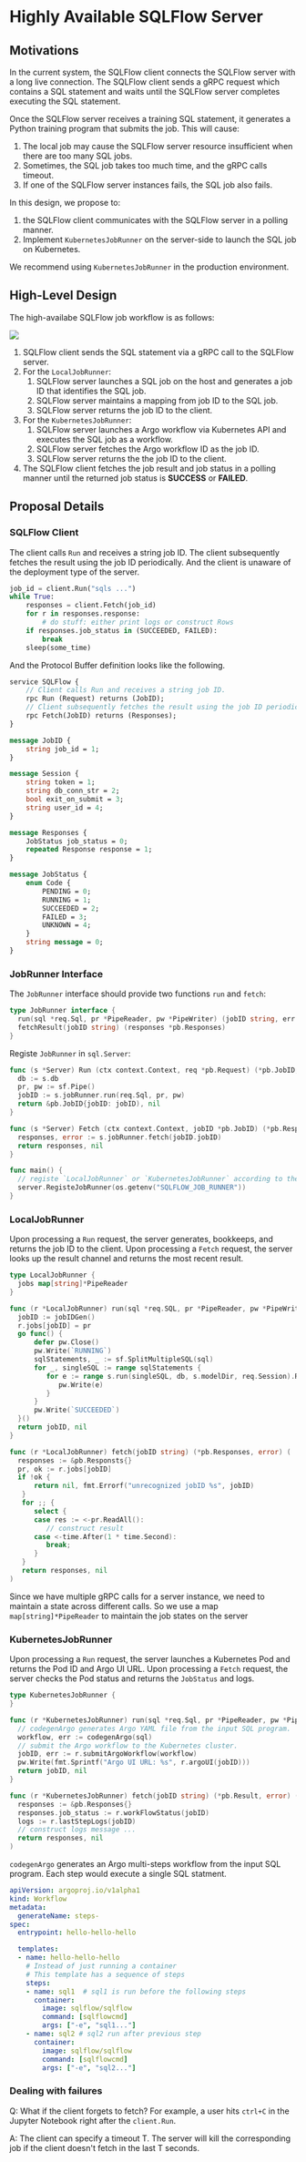 # Highly Available SQLFlow Server

## Motivations

In the current system, the SQLFlow client connects the SQLFlow server with a long live connection.
The SQLFlow client sends a gRPC request which contains a SQL statement and waits until the SQLFlow server completes executing the SQL statement.

Once the SQLFlow server receives a training SQL statement, it generates a Python training program that submits the job. This will cause:

1. The local job may cause the SQLFlow server resource insufficient when there are too many SQL jobs.
1. Sometimes, the SQL job takes too much time, and the gRPC calls timeout.
1. If one of the SQLFlow server instances fails, the SQL job also fails.

In this design, we propose to:

1. the SQLFlow client communicates with the SQLFlow server in a polling manner.
1. Implement `KubernetesJobRunner` on the server-side to launch the SQL job on Kubernetes.

We recommend using `KubernetesJobRunner` in the production environment.

## High-Level Design

The high-availabe SQLFlow job workflow is as follows:

<img src="figures/cluster_job_runner.png">

1. SQLFlow client sends the SQL statement via a gRPC call to the SQLFlow server.
1. For the `LocalJobRunner`:
    1. SQLFlow server launches a SQL job on the host and generates a job ID that identifies the SQL job.
    1. SQLFlow server maintains a mapping from job ID to the SQL job.
    1. SQLFlow server returns the job ID to the client.
1. For the `KubernetesJobRunner`:
    1. SQLFlow server launches a Argo workflow via Kubernetes API and executes the SQL job as a workflow.
    1. SQLFlow server fetches the Argo workflow ID as the job ID.
    1. SQLFlow server returns the the job ID to the client.
1. The SQLFlow client fetches the job result and job status in a polling manner until the returned job status is **SUCCESS** or **FAILED**.

## Proposal Details

### SQLFlow Client

The client calls `Run` and receives a string job ID. The client subsequently fetches the result using the job ID periodically. And the client is unaware of the deployment type of the server.

```python
job_id = client.Run("sqls ...")
while True:
    responses = client.Fetch(job_id)
    for r in responses.response:
        # do stuff: either print logs or construct Rows
    if responses.job_status in (SUCCEEDED, FAILED):
        break
    sleep(some_time)
```

And the Protocol Buffer definition looks like the following.

```proto
service SQLFlow {
    // Client calls Run and receives a string job ID.
    rpc Run (Request) returns (JobID);
    // Client subsequently fetches the result using the job ID periodically.
    rpc Fetch(JobID) returns (Responses);
}

message JobID {
    string job_id = 1;
}

message Session {
    string token = 1;
    string db_conn_str = 2;
    bool exit_on_submit = 3;
    string user_id = 4;
}

message Responses {
    JobStatus job_status = 0;
    repeated Response response = 1;
}

message JobStatus {
    enum Code {
        PENDING = 0;
        RUNNING = 1;
        SUCCEEDED = 2;
        FAILED = 3;
        UNKNOWN = 4;
    }
    string message = 0;
}
```

### JobRunner Interface

The `JobRunner` interface should provide two functions `run` and `fetch`:

```go
type JobRunner interface {
  run(sql *req.Sql, pr *PipeReader, pw *PipeWriter) (jobID string, err error){
  fetchResult(jobID string) (responses *pb.Responses)
}
```

Registe `JobRunner` in `sql.Server`:

```go
func (s *Server) Run (ctx context.Context, req *pb.Request) (*pb.JobID, error) {
  db := s.db
  pr, pw := sf.Pipe()
  jobID := s.jobRunner.run(req.Sql, pr, pw)
  return &pb.JobID{jobID: jobID), nil
}

func (s *Server) Fetch (ctx context.Context, jobID *pb.JobID) (*pb.Responses, error) {
  responses, error := s.jobRunner.fetch(jobID.jobID)
  return responses, nil
}

func main() {
  // registe `LocalJobRunner` or `KubernetesJobRunner` according to the env variable `SQLFLOW_JOB_RUNNER`
  server.RegisteJobRunner(os.getenv("SQLFLOW_JOB_RUNNER"))
}
```

### LocalJobRunner

Upon processing a `Run` request, the server generates, bookkeeps, and returns the job ID to the client.
Upon processing a `Fetch` request, the server looks up the result channel and returns the most recent result.

```go
type LocalJobRunner {
  jobs map[string]*PipeReader
}

func (r *LocalJobRunner) run(sql *req.SQL, pr *PipeReader, pw *PipeWriter) (string, error){
  jobID := jobIDGen()
  r.jobs[jobID] = pr
  go func() {
      defer pw.Close()
      pw.Write(`RUNNING`)
      sqlStatements, _ := sf.SplitMultipleSQL(sql)
      for _, singleSQL := range sqlStatements {
         for e := range s.run(singleSQL, db, s.modelDir, req.Session).ReadAll() {
            pw.Write(e)
         }
      }
      pw.Write(`SUCCEEDED`)
  }()
  return jobID, nil
}

func (r *LocalJobRunner) fetch(jobID string) (*pb.Responses, error) (
  responses := &pb.Responsts{}
  pr, ok := r.jobs[jobID]
  if !ok {
      return nil, fmt.Errorf("unrecognized jobID %s", jobID)
   }
   for ;; {
      select {
      case res := <-pr.ReadAll():
         // construct result
      case <-time.After(1 * time.Second):
         break;
      }
   }
   return responses, nil
)

```

Since we have multiple gRPC calls for a server instance, we need to maintain a state across different calls.
So we use a map `map[string]*PipeReader` to maintain the job states on the server

### KubernetesJobRunner

Upon processing a `Run` request, the server launches a Kubernetes Pod and returns the Pod ID and Argo UI URL.
Upon processing a `Fetch` request, the server checks the Pod status and returns the `JobStatus` and logs.

```go
type KubernetesJobRunner {
}

func (r *KubernetesJobRunner) run(sql *req.Sql, pr *PipeReader, pw *PipeWriter) (string, error){
  // codegenArgo generates Argo YAML file from the input SQL program.
  workflow, err := codegenArgo(sql)
  // submit the Argo workflow to the Kubernetes cluster.
  jobID, err := r.submitArgoWorkflow(workflow)
  pw.Write(fmt.Sprintf("Argo UI URL: %s", r.argoUI(jobID)))
  return jobID, nil
}

func (r *KubernetesJobRunner) fetch(jobID string) (*pb.Result, error) (
  responses := &pb.Responses{}
  responses.job_status := r.workFlowStatus(jobID)
  logs := r.lastStepLogs(jobID)
  // construct logs message ...
  return responses, nil
)
```

`codegenArgo` generates an Argo multi-steps workflow from the input SQL program. Each step would execute a
single SQL statment.

``` yaml
apiVersion: argoproj.io/v1alpha1
kind: Workflow
metadata:
  generateName: steps-
spec:
  entrypoint: hello-hello-hello

  templates:
  - name: hello-hello-hello
    # Instead of just running a container
    # This template has a sequence of steps
    steps:
    - name: sql1  # sql1 is run before the following steps
      container:
        image: sqlflow/sqlflow 
        command: [sqlflowcmd]
        args: ["-e", "sql1..."]
    - name: sql2 # sql2 run after previous step
      container:
        image: sqlflow/sqlflow 
        command: [sqlflowcmd]
        args: ["-e", "sql2..."]
```

### Dealing with failures

Q: What if the client forgets to fetch? For example, a user hits `ctrl+C` in the Jupyter Notebook right after the `client.Run`.

A: The client can specify a timeout T. The server will kill the corresponding job if the client doesn't fetch in the last T seconds.
